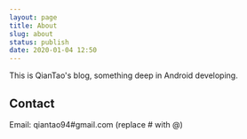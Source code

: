 ```yaml
---
layout: page
title: About
slug: about
status: publish
date: 2020-01-04 12:50
---
```


This is QianTao's blog, something deep in Android developing.

## Contact

Email: qiantao94#gmail.com (replace # with @)
